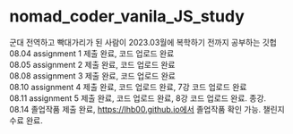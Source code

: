 # nomad_coder_vanila_JS_study
군대 전역하고 빡대가리가 된 사람이 2023.03월에 복학하기 전까지 공부하는 깃헙
</br>
08.04 assignment 1 제출 완료, 코드 업로드 완료
</br>
08.05 assignment 2 제출 완료, 코드 업로드 완료
</br>
08.08 assignment 3 제출 완료, 코드 업로드 완료
</br>
08.10 assignment 4 제출 완료, 코드 업로드 완료, 7강 코드 업로드 완료
</br>
08.11 assignment 5 제출 완료, 코드 업로드 완료, 8강 코드 업로드 완료. 종강.
</br>
08.14 졸업작품 제출 완료, https://lhb00.github.io에서 졸업작품 확인 가능. 챌린지 수료 완료.
